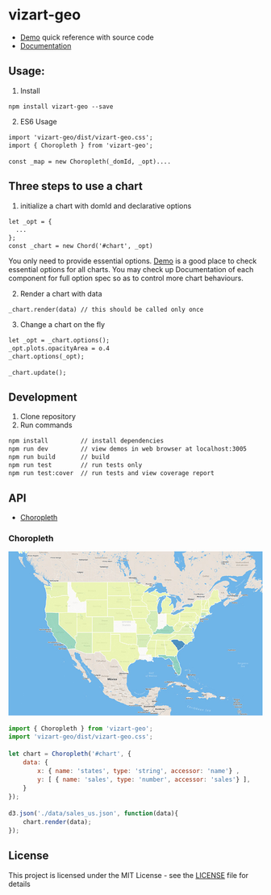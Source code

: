 # vizart-geo

* [Demo](https://vizartjs.github.io/demo.html) quick reference with source code
* [Documentation](https://github.com/VizArtJS/vizart-geo/wiki)



## Usage:

1. Install

```
npm install vizart-geo --save
```

2. ES6 Usage

```
import 'vizart-geo/dist/vizart-geo.css';
import { Choropleth } from 'vizart-geo';

const _map = new Choropleth(_domId, _opt)....
```

## Three steps to use a chart
1. initialize a chart with domId and declarative options
```
let _opt = {
  ...
};
const _chart = new Chord('#chart', _opt)
```
You only need to provide essential options. [Demo](https://vizartjs.github.io/demo.html) is a good place to check essential options for all charts. You may check up Documentation of each component for full option spec so as to control more chart behaviours.

2. Render a chart with data
```
_chart.render(data) // this should be called only once
```
3. Change a chart on the fly
```
let _opt = _chart.options();
_opt.plots.opacityArea = o.4
_chart.options(_opt);

_chart.update();
```


## Development
1. Clone repository
2. Run commands
```
npm install         // install dependencies
npm run dev         // view demos in web browser at localhost:3005
npm run build       // build
npm run test        // run tests only
npm run test:cover  // run tests and view coverage report
```

## API

* [Choropleth](#choropleth)

### Choropleth
[<img alt="Choropleth" src="https://github.com/vizartjs/vizartjs.github.io/blob/master/img/charts/choropleth.jpg">](https://vizartjs.github.io/choropleth.html)
```javascript
import { Choropleth } from 'vizart-geo';
import 'vizart-geo/dist/vizart-geo.css';

let chart = Choropleth('#chart', {
	data: {
		x: { name: 'states', type: 'string', accessor: 'name'} ,
		y: [ { name: 'sales', type: 'number', accessor: 'sales'} ],
	}
});

d3.json('./data/sales_us.json', function(data){
	chart.render(data);
});
```



## License

This project is licensed under the MIT License - see the [LICENSE](LICENSE) file for details
